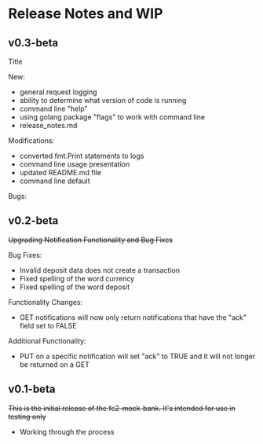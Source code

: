 
# Release Notes and WIP

## v0.3-beta
Title

New:
* general request logging
* ability to determine what version of code is running
* command line "help"
* using golang package "flags" to work with command line
* release_notes.md

Modifications:
* converted fmt.Print statements to logs
* command line usage presentation
* updated README.md file
* command line default 

Bugs:


 
## v0.2-beta
~~Upgrading Notification Functionality and Bug Fixes~~

Bug Fixes:
* Invalid deposit data does not create a transaction
* Fixed spelling of the word currency
* Fixed spelling of the word deposit

Functionality Changes:
* GET notifications will now only return notifications that have the "ack" field set to FALSE

Additional Functionality:
* PUT on a specific notification will set "ack" to TRUE and it will not longer be returned on a GET


## v0.1-beta
~~This is the initial release of the fc2-mock-bank. It's intended for use in testing only~~
* Working through the process 